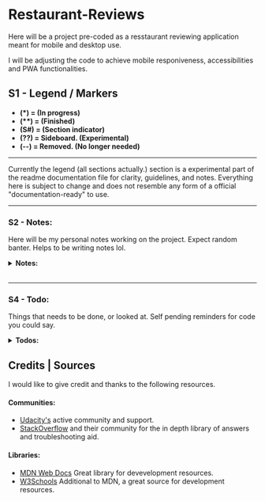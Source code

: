 # Restaurant-Reviews

Here will be a project pre-coded as a resstaurant reviewing application meant for mobile and desktop use.

I will be adjusting the code to achieve mobile responiveness, accessibilities and PWA functionalities.

## S1 - Legend / Markers

- __(*) = (In progress)__
- __(**) = (Finished)__
- __(S#) = (Section indicator)__
- __(??) = Sideboard. (Experimental)__
- __(--) = Removed. (No longer needed)__

--- 
Currently the legend (all sections actually.) section is a experimental part of the readme documentation file for clarity, guidelines, and notes. Everything here is subject to change and does not resemble any form of a official "documentation-ready" to use.

--- 
### S2 - Notes:
Here will be my personal notes working on the project. Expect random banter. Helps to be writing notes lol.

<!-- Notes section -->
<details>
<summary><strong>Notes:</strong></summary>

- November 8th. Minor details really, closing in past 12AM and marks the repo's creation. Nothing so far, added package.JSON and should be adding a tools section on what I will be using for the project like Parcel for the module bundler, etc. Then I will be giving a quick review of the code before the lights are out.

- November 9th. Adjusted multiple CSS for elements containing the cuisine detail pade and the home page. I also added the base general accessibility features for users. "Base" / "General" in terms of what it is basic, necessary, or needed. ie: Time of day? There is always evolving work for accessibility features, I will probably look into the offline and warnings later as soon as I review the next needed implementationss at least. 

- November 9th. I should have also prepared another section. Should be a todo part of the section. Honestly, I forgot to do that in the beginning, but as mentioned this is not entirely a official documentation as of yet. Official in my terms of spending enormous amount of time and detail picking apart the doc and labeling it official lol.

- November 13th. So far the objective, was to was to turn this into a offline accessible content for the initial state. See more in the Todo section regarding the latest adjustments / commits. Also removed the Tools section as I doubt this will be a project that will need much in terms of any dependencies. This isn't a full scale project.

</details>
<!-- End of Notes section -->
<br>

--- 
### S4 - Todo:
Things that needs to be done, or looked at. Self pending reminders for code you could say.

<!-- Todos section -->
<details>
<summary><strong>Todos:</strong></summary>

- (**) Review the caching next as we seem to have the base app working to a functional standard. (Has some accessibility, responsive working, map api running as should.). Getting the base template fixed / built for the caching next then we can point out next improvements later for other areas.

- (**) Didn't update this for awhile between balancing some schedule occupations recently. However, the following below have been completed:
 
> 1. Created an offline solution for rendering previous installed cached assets upon the installation event trigger for the service workers.

> 2. Adjusted semantics for accessibility usage by defining the elements accodingly.

> 3. Made images accessible with alt attr.

> 4. A couple of bugfixes regarding the fetch SW event before the solution for complete offline rendering of the app's usage.

</details>
<!-- End of Todos section -->

## Credits | Sources

I would like to give credit and thanks to the following resources.

#### Communities:
- [Udacity's](https://discussions.udacity.com/) active community and support.
- [StackOverflow](https://stackoverflow.com/) and their community for the in depth library of answers and troubleshooting aid.

#### Libraries:
- [MDN Web Docs](https://developer.mozilla.org/en-US/docs/Web) Great library for devevelopment resources.
- [W3Schools](https://www.w3schools.com/default.asp) Additional to MDN, a great source for development resources.